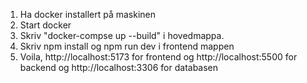 1. Ha docker installert på maskinen
2. Start docker
3. Skriv "docker-compse up --build" i hovedmappa.
4. Skriv npm install og npm run dev i frontend mappen
5. Voila, http://localhost:5173 for frontend og http://localhost:5500 for backend og http://localhost:3306 for databasen

